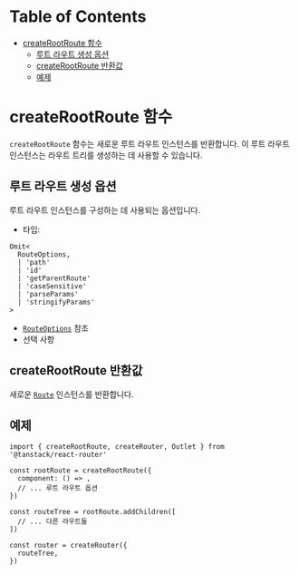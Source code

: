 # Table of Contents

- [createRootRoute 함수](#createrootroute-함수)
  - [루트 라우트 생성 옵션](#루트-라우트-생성-옵션)
  - [createRootRoute 반환값](#createrootroute-반환값)
  - [예제](#예제)

# createRootRoute 함수

`createRootRoute` 함수는 새로운 루트 라우트 인스턴스를 반환합니다. 이 루트 라우트 인스턴스는 라우트 트리를 생성하는 데 사용할 수 있습니다.


## 루트 라우트 생성 옵션

루트 라우트 인스턴스를 구성하는 데 사용되는 옵션입니다.

- 타입:

```tsx
Omit<
  RouteOptions,
  | 'path'
  | 'id'
  | 'getParentRoute'
  | 'caseSensitive'
  | 'parseParams'
  | 'stringifyParams'
>
```

- [`RouteOptions`](./RouteOptionsType.md) 참조
- 선택 사항


## createRootRoute 반환값

새로운 [`Route`](./RouteType.md) 인스턴스를 반환합니다.


## 예제

```tsx
import { createRootRoute, createRouter, Outlet } from '@tanstack/react-router'

const rootRoute = createRootRoute({
  component: () => ,
  // ... 루트 라우트 옵션
})

const routeTree = rootRoute.addChildren([
  // ... 다른 라우트들
])

const router = createRouter({
  routeTree,
})
```


